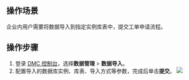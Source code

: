 ## 操作场景
企业内用户需要将数据导入到指定实例库表中，提交工单申请流程。

## 操作步骤
1. 登录 [DMC 控制台](https://dms.cloud.tencent.com/v3/cooperations/#/)，选择**数据管理** > **数据导入**。
2. 配置导入的数据库实例、库表、导入方式等参数，完成后单击**提交**。
   ![](https://qcloudimg.tencent-cloud.cn/raw/0e3a96ae81eb088628d1fb327aeff707.png)

